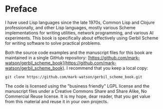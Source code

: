 # Preface

I have used Lisp languages since the late 1970s, Common Lisp and Clojure professionally, and other Lisp languages, mostly various Scheme implementations for writing utilities, network programming, and various AI experiments. This book is specifically about effectively using Gerbil Scheme for writing software to solve practical problems.

Both the source code examples and the manuscript files for this book are maintained in a single GitHub repository: [https://github.com/mark-watson/gerbil_scheme_book](https://github.com/mark-watson/gerbil_scheme_book). I recommend that you keep a local copy:

    git clone https://github.com/mark-watson/gerbil_scheme_book.git
    
The code is licensed using the "business friendly" LGPL license and the manuscript files under a Creative Commons Share and Share Alike, No Commercial Reuse license. It is my hope, dear reader, that you get value from this material and reuse it in your own projects.

